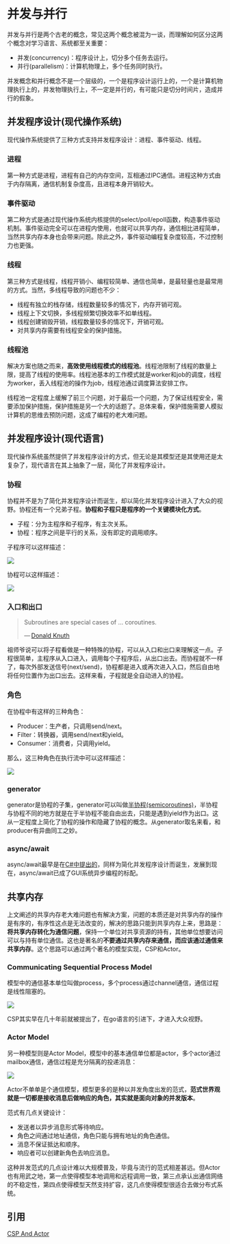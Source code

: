 # 并发与并行

并发与并行是两个古老的概念，常见这两个概念被混为一谈，而理解如何区分这两个概念对学习语言、系统都至关重要：

* 并发\(concurrency\)：程序设计上，切分多个任务去运行。
* 并行\(parallelism\)：计算机物理上，多个任务同时执行。

并发概念和并行概念不是一个层级的，一个是程序设计运行上的，一个是计算机物理执行上的，并发物理执行上，不一定是并行的，有可能只是切分时间片，造成并行的假象。

## 并发程序设计\(现代操作系统\)

现代操作系统提供了三种方式支持并发程序设计：进程、事件驱动、线程。

### 进程

第一种方式是进程，进程有自己的内存空间，互相通过IPC通信。进程这种方式由于内存隔离，通信机制复杂度高，且进程本身开销较大。

### 事件驱动

第二种方式是通过现代操作系统内核提供的select/poll/epoll函数，构造事件驱动机制。事件驱动完全可以在进程内使用，也就可以共享内存，通信相比进程简单，当然共享内存本身也会带来问题。除此之外，事件驱动编程复杂度较高，不过控制力也更强。

### 线程

第三种方式是线程，线程开销小、编程较简单、通信也简单，是最轻量也是最常用的方式。当然，多线程导致的问题也不少：

* 线程有独立的栈存储，线程数量较多的情况下，内存开销可观。
* 线程上下文切换，多线程频繁切换效率不如单线程。
* 线程创建销毁开销，线程数量较多的情况下，开销可观。
* 对共享内存需要有线程安全的保护措施。

### 线程池

解决方案也随之而来，**高效使用线程模式的线程池**。线程池限制了线程的数量上限，提高了线程的使用率。线程池基本的工作模式就是worker和job的调度，线程为worker，丢入线程池的操作为job，线程池通过调度算法安排工作。

线程池一定程度上缓解了前三个问题，对于最后一个问题，为了保证线程安全，需要添加保护措施，保护措施是另一个大的话题了。总体来看，保护措施需要人模拟计算机的思维去预防问题，这成了编程的老大难问题。

## 并发程序设计\(现代语言\)

现代操作系统虽然提供了并发程序设计的方式，但无论是其模型还是其使用还是太复杂了，现代语言在其上抽象了一层，简化了并发程序设计。

### 协程

协程并不是为了简化并发程序设计而诞生，却以简化并发程序设计进入了大众的视野。协程还有一个兄弟子程。**协程和子程只是程序的一个关键模块化方式**。

* 子程：分为主程序和子程序，有主次关系。
* 协程：程序之间是平行的关系，没有即定的调用顺序。

子程序可以这样描述：

![](../.gitbook/assets/subroutine.png)

协程可以这样描述：

![](../.gitbook/assets/coroutine.png)

### 入口和出口

> Subroutines are special cases of ... coroutines.
>
> — [Donald Knuth](https://en.wikipedia.org/wiki/Donald_Knuth)

祖师爷说可以将子程看做是一种特殊的协程，可以从入口和出口来理解这一点。子程很简单，主程序从入口进入，调用每个子程序后，从出口出去。而协程就不一样了，每次外部发送信号\(next/send\)，协程都是进入或再次进入入口，然后自由地将任何位置作为出口出去。这样来看，子程就是全自动进入的协程。

### 角色

在协程中有这样的三种角色：

* Producer：生产者，只调用send/next。
* Filter：转换器，调用send/next和yield。
* Consumer：消费者，只调用yield。

那么，这三种角色在执行流中可以这样描述：

![](../.gitbook/assets/produce_filter_consume.png)

### generator

generator是协程的子集，generator可以叫做[半协程\(semicoroutines\)](https://en.wikipedia.org/wiki/Coroutine#Comparison_with_generators)，半协程与协程不同的地方就是在于半协程不能自由出去，只能是遇到yield作为出口。这从一定程度上简化了协程的操作和隐藏了协程的概念。从generator取名来看，和producer有异曲同工之妙。

### async/await

async/await最早是在[C\#中提出的](https://msdn.microsoft.com/en-us/library/hh191443%28v=vs.120%29.aspx)，同样为简化并发程序设计而诞生，发展到现在，async/await已成了GUI系统异步编程的标配。

## 共享内存

上文阐述的共享内存老大难问题也有解决方案，问题的本质还是对共享内存的操作是有序的，有序性这点是无法改变的，解决的思路只能到共享内存上来，思路是：**将共享内存转化为通信问题**，保持一个单位对共享资源的持有，其他单位想要访问可以与持有单位通信。这也是著名的**不要通过共享内存来通信，而应该通过通信来共享内存**。这个思路可以通过两个著名的模型实现，CSP和Actor。

### Communicating Sequential Process Model

模型中的通信基本单位叫做process，多个process通过channel通信，通信过程是线性阻塞的。

![](../.gitbook/assets/csp_model.png)

CSP其实早在几十年前就被提出了，在go语言的引进下，才进入大众视野。

### Actor Model

另一种模型则是Actor Model，模型中的基本通信单位都是actor，多个actor通过mailbox通信，通信过程是充分隔离的投递消息：

![](../.gitbook/assets/actor_model.png)

Actor不单单是个通信模型，模型更多的是种以并发角度出发的范式，**范式世界观就是一切都是接收消息后做响应的角色，其实就是面向对象的并发版本**。

范式有几点关键设计：

* 发送者以异步消息形式等待响应。
* 角色之间通过地址通信，角色只能与拥有地址的角色通信。
* 消息不保证抵达和顺序。
* 响应者可以创建新角色去响应消息。

这种并发范式的几点设计难以大规模普及，毕竟与流行的范式相差甚远。但Actor也有用武之地，第一点使得模型本地调用和远程调用一致，第三点承认出通信网络的不稳定性，第四点使得模型天然支持扩容，这几点使得模型很适合去做分布式系统。

## 引用

[CSP And Actor](http://jolestar.com/parallel-programming-model-thread-goroutine-actor/)

